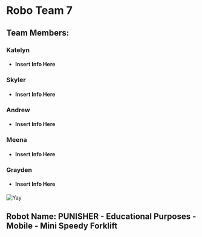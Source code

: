 # **Robo Team 7**

## Team Members:
### Katelyn
* #### Insert Info Here
### Skyler
* #### Insert Info Here
### Andrew
* #### Insert Info Here
### Meena
* #### Insert Info Here
### Grayden
* #### Insert Info Here

![Yay](https://assets.stickpng.com/images/580b57fbd9996e24bc43bdfa.png)

## Robot Name: PUNISHER - Educational Purposes - Mobile - Mini Speedy Forklift
